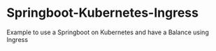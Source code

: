 # Springboot-Kubernetes-Ingress
Example to use a Springboot on Kubernetes and have a Balance using Ingress
